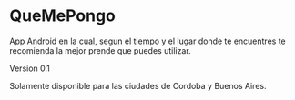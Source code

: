 # QueMePongo

App Android en la cual, segun el tiempo y el lugar donde te encuentres te recomienda la mejor prende que puedes utilizar.

Version 0.1 

Solamente disponible para las ciudades de Cordoba y Buenos Aires.
